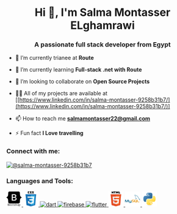 <h1 align="center">Hi 👋, I'm Salma Montasser ELghamrawi</h1>
<h3 align="center">A passionate full stack developer  from Egypt</h3>

- 🔭 I’m currently trianee at **Route**

- 🌱 I’m currently learning **Full-stack .net with Route**

- 👯 I’m looking to collaborate on **Open Source Projects**

- 👨‍💻 All of my projects are available at [[https://www.linkedin.com/in/salma-montasser-9258b31b7/](https://www.linkedin.com/in/salma-montasser-9258b31b7/)]

- 📫 How to reach me **salmamontasser22@gmail.com**

- ⚡ Fun fact **I Love travelling**

<h3 align="left">Connect with me:</h3>
<p align="left">
<a href="[(https://www.linkedin.com/in/salma-montasser-9258b31b7/)](https://www.linkedin.com/in/salma-montasser-9258b31b7/)" target="_blank"><img align="center" src="https://raw.githubusercontent.com/rahuldkjain/github-profile-readme-generator/master/src/images/icons/Social/linked-in-alt.svg" alt="@salma-montasser-9258b31b7" height="30" width="40" /></a>
</p>

<h3 align="left">Languages and Tools:</h3>
<p align="left"> <a href="https://getbootstrap.com" target="_blank" rel="noreferrer"> <img src="https://raw.githubusercontent.com/devicons/devicon/master/icons/bootstrap/bootstrap-plain-wordmark.svg" alt="bootstrap" width="40" height="40"/> </a> <a href="https://www.w3schools.com/css/" target="_blank" rel="noreferrer"> <img src="https://raw.githubusercontent.com/devicons/devicon/master/icons/css3/css3-original-wordmark.svg" alt="css3" width="40" height="40"/> </a> <a href="https://dart.dev" target="_blank" rel="noreferrer"> <img src="https://www.vectorlogo.zone/logos/dartlang/dartlang-icon.svg" alt="dart" width="40" height="40"/> </a> <a href="https://firebase.google.com/" target="_blank" rel="noreferrer"> <img src="https://www.vectorlogo.zone/logos/firebase/firebase-icon.svg" alt="firebase" width="40" height="40"/> </a> <a href="https://flutter.dev" target="_blank" rel="noreferrer"> <img src="https://www.vectorlogo.zone/logos/flutterio/flutterio-icon.svg" alt="flutter" width="40" height="40"/> </a> <a href="https://www.w3.org/html/" target="_blank" rel="noreferrer"> <img src="https://raw.githubusercontent.com/devicons/devicon/master/icons/html5/html5-original-wordmark.svg" alt="html5" width="40" height="40"/> </a> <a href="https://www.mysql.com/" target="_blank" rel="noreferrer"> <img src="https://raw.githubusercontent.com/devicons/devicon/master/icons/mysql/mysql-original-wordmark.svg" alt="mysql" width="40" height="40"/> </a> <a href="https://www.python.org" target="_blank" rel="noreferrer"> <img src="https://raw.githubusercontent.com/devicons/devicon/master/icons/python/python-original.svg" alt="python" width="40" height="40"/> </a> </p>

